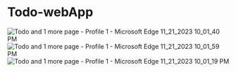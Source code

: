 ﻿# Todo-webApp

 ![Todo and 1 more page - Profile 1 - Microsoft​ Edge 11_21_2023 10_01_40 PM](https://github.com/gideonadjei94/Todo-webApp/assets/124469965/b08d70cc-b6c5-4884-92f6-a8b4469b9f49)
![Todo and 1 more page - Profile 1 - Microsoft​ Edge 11_21_2023 10_01_59 PM](https://github.com/gideonadjei94/Todo-webApp/assets/124469965/e3801f84-8739-49a8-af56-f666ba5bd678)
![Todo and 1 more page - Profile 1 - Microsoft​ Edge 11_21_2023 10_01_19 PM](https://github.com/gideonadjei94/Todo-webApp/assets/124469965/064aa062-7ec2-49bf-b960-93e88adeff17)
